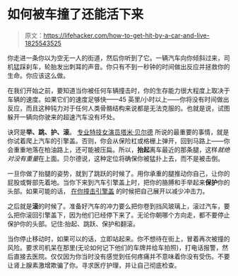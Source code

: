 # 如何被车撞了还能活下来

> 原文：<https://lifehacker.com/how-to-get-hit-by-a-car-and-live-1825543525>

你走进一条你以为空无一人的街道，然后你听到了它。一辆汽车向你倾斜过来，司机猛踩刹车，轮胎发出刺耳的声音。你只有不到一秒钟的时间做出反应并拯救你的生命。你应该这么做。



在我们开始之前，要知道当你被任何车辆撞击时，你的生存能力很大程度上取决于车辆的速度。如果它们的速度足够快——45 英里/小时以上——你将没有时间做出反应，而且这种钝力对于任何人类骨骼结构来说都是无法克服的。也就是说，试图躲开一辆向你驶来的超速汽车没有坏处。

诀窍是**举、跳、护、滚**。 [专业特技女演员塔米·贝尔德](https://www.youtube.com/watch?v=VhKZwyIMiNk) 所说的最重要的事情，就是你试着爬上汽车的引擎盖。否则，你会从保险杠或格栅上弹开，回到马路上——你会重重地落在柏油路上，还可能被压扁。所以，**抬起**离车最近的那条腿，这样*就绝对没有重量*在上面。贝尔德说，这种定位将确保你被猛扑上去，而不是被击倒。

一旦你做了抬腿的姿势，就到了跳跃的时候了。用你承重的腿推动你自己，让你的屁股或臀部先着地。当你下来到汽车引擎盖上时，把你的胳膊和手举起来**保护**你的头部。如果可能的话， [在你撞击引擎盖](https://www.youtube.com/watch?v=IdwQAsASGOE) 的时候把自己展开以减少冲击力。

之后就是**滚**的时候了。准备好汽车的冲力要么把你卷到挡风玻璃上，滚过汽车，要么把你滚回引擎盖下，因为他们已经停下来了。无论你朝哪个方向走，都不要停止保护你的头部。记住:抬起、跳跃、保护和翻滚。

当你停止移动时，如果可以的话，立即站起来。你不想待在街上，冒着再次被撞的风险。要求司机呆在那里(无论如何记下他们的车牌并给车拍照)，打电话报警，然后直接去医院。仅仅因为你当时没有感觉到任何疼痛并不意味着你没有受伤。不要让肾上腺素激增欺骗了你。寻求医疗护理，并让自己彻底检查。